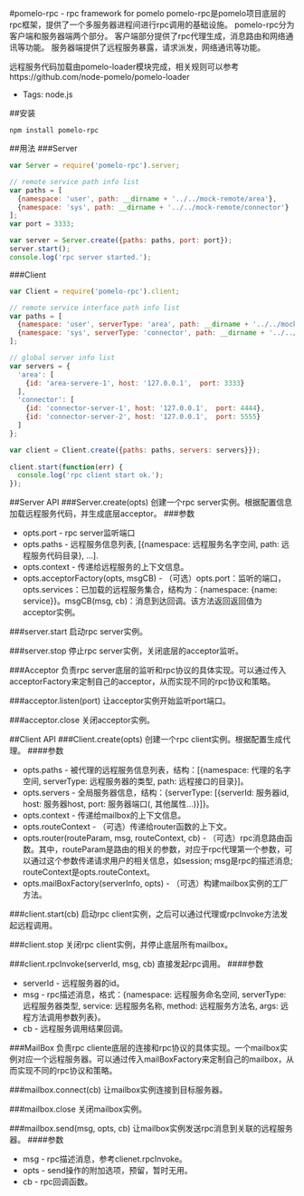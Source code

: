 #pomelo-rpc - rpc framework for pomelo
pomelo-rpc是pomelo项目底层的rpc框架，提供了一个多服务器进程间进行rpc调用的基础设施。
pomelo-rpc分为客户端和服务器端两个部分。
客户端部分提供了rpc代理生成，消息路由和网络通讯等功能。
服务器端提供了远程服务暴露，请求派发，网络通讯等功能。

远程服务代码加载由pomelo-loader模块完成，相关规则可以参考https://github.com/node-pomelo/pomelo-loader

+ Tags: node.js

##安装
```
npm install pomelo-rpc
```

##用法
###Server
``` javascript
var Server = require('pomelo-rpc').server;

// remote service path info list
var paths = [
  {namespace: 'user', path: __dirname + '../../mock-remote/area'}, 
  {namespace: 'sys', path: __dirname + '../../mock-remote/connector'}
];
var port = 3333;

var server = Server.create({paths: paths, port: port});
server.start();
console.log('rpc server started.');
```

###Client
``` javascript
var Client = require('pomelo-rpc').client;

// remote service interface path info list
var paths = [
  {namespace: 'user', serverType: 'area', path: __dirname + '../../mock-remote/area'}, 
  {namespace: 'sys', serverType: 'connector', path: __dirname + '../../mock-remote/connector'}
];

// global server info list
var servers = {
  'area': [
    {id: 'area-servere-1', host: '127.0.0.1',  port: 3333}
  ], 
  'connector': [
    {id: 'connector-server-1', host: '127.0.0.1',  port: 4444}, 
    {id: 'connector-server-2', host: '127.0.0.1',  port: 5555}
  ]
};

var client = Client.create({paths: paths, servers: servers}});
      
client.start(function(err) {
  console.log('rpc client start ok.');
});
``` 

##Server API
###Server.create(opts)
创建一个rpc server实例。根据配置信息加载远程服务代码，并生成底层acceptor。
###参数
+ opts.port - rpc server监听端口
+ opts.paths - 远程服务信息列表, [{namespace: 远程服务名字空间, path: 远程服务代码目录}, ...].
+ opts.context - 传递给远程服务的上下文信息。
+ opts.acceptorFactory(opts, msgCB) - （可选）opts.port：监听的端口，opts.services：已加载的远程服务集合，结构为：{namespace: {name: service}}。msgCB(msg, cb)：消息到达回调。该方法返回返回值为acceptor实例。

###server.start
启动rpc server实例。

###server.stop
停止rpc server实例，关闭底层的acceptor监听。

###Acceptor
负责rpc server底层的监听和rpc协议的具体实现。可以通过传入acceptorFactory来定制自己的acceptor，从而实现不同的rpc协议和策略。

###acceptor.listen(port)
让acceptor实例开始监听port端口。

###acceptor.close
关闭acceptor实例。

##Client API
###Client.create(opts)
创建一个rpc client实例。根据配置生成代理。
####参数
+ opts.paths - 被代理的远程服务信息列表，结构：[{namespace: 代理的名字空间, serverType: 远程服务器的类型, path: 远程接口的目录}]。
+ opts.servers - 全局服务器信息，结构：{serverType: [{serverId: 服务器id, host: 服务器host, port: 服务器端口(, 其他属性...)}]}。
+ opts.context - 传递给mailbox的上下文信息。
+ opts.routeContext - （可选）传递给router函数的上下文。
+ opts.router(routeParam, msg, routeContext, cb) - （可选）rpc消息路由函数。其中，routeParam是路由的相关的参数，对应于rpc代理第一个参数，可以通过这个参数传递请求用户的相关信息，如session; msg是rpc的描述消息; routeContext是opts.routeContext。
+ opts.mailBoxFactory(serverInfo, opts) - （可选）构建mailbox实例的工厂方法。

###client.start(cb)
启动rpc client实例，之后可以通过代理或rpcInvoke方法发起远程调用。

###client.stop
关闭rpc client实例，并停止底层所有mailbox。

###client.rpcInvoke(serverId, msg, cb)
直接发起rpc调用。
####参数
+ serverId - 远程服务器的id。
+ msg - rpc描述消息，格式：{namespace: 远程服务命名空间, serverType: 远程服务器类型, service: 远程服务名称, method: 远程服务方法名, args: 远程方法调用参数列表}。
+ cb - 远程服务调用结果回调。

###MailBox
负责rpc cliente底层的连接和rpc协议的具体实现。一个mailbox实例对应一个远程服务器。可以通过传入mailBoxFactory来定制自己的mailbox，从而实现不同的rpc协议和策略。

###mailbox.connect(cb)
让mailbox实例连接到目标服务器。

###mailbox.close
关闭mailbox实例。

###mailbox.send(msg, opts, cb)
让mailbox实例发送rpc消息到关联的远程服务器。
####参数
+ msg - rpc描述消息，参考clienet.rpcInvoke。
+ opts - send操作的附加选项，预留，暂时无用。
+ cb - rpc回调函数。